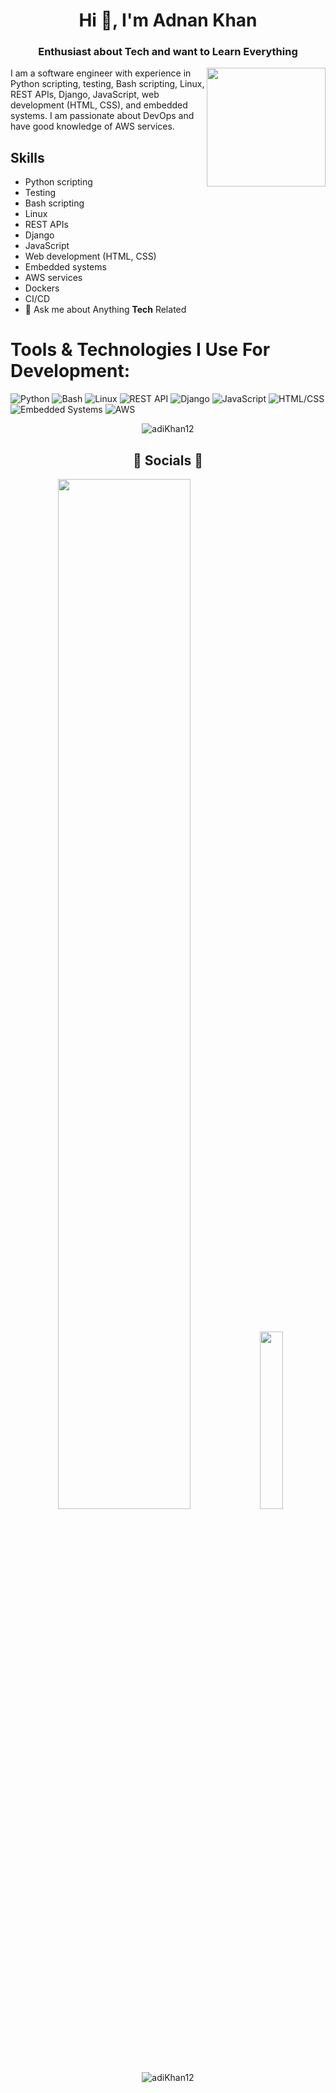 <h1 align="center">Hi 👋, I'm Adnan Khan</h1>
<h3 align="center">Enthusiast about Tech and want to Learn Everything</h3>

<img align="right"
    src='https://user-images.githubusercontent.com/5713670/87202985-820dcb80-c2b6-11ea-9f56-7ec461c497c3.gif'
    width="190">


I am a software engineer with experience in Python scripting, testing, Bash scripting, Linux, REST APIs, Django, JavaScript, web development (HTML, CSS), and embedded systems. I am passionate about DevOps and have good knowledge of AWS services.

## Skills
- Python scripting
- Testing
- Bash scripting
- Linux
- REST APIs
- Django
- JavaScript
- Web development (HTML, CSS)
- Embedded systems
- AWS services
- Dockers
- CI/CD
- 💬 Ask me about Anything **Tech** Related

# Tools & Technologies I Use For Development:
![Python](https://img.icons8.com/color/48/000000/python.png) ![Bash](https://img.icons8.com/plasticine/48/000000/bash.png) ![Linux](https://img.icons8.com/color/48/000000/linux.png) ![REST API](https://img.icons8.com/color/48/000000/api.png) ![Django](https://img.icons8.com/color/48/000000/django.png) ![JavaScript](https://img.icons8.com/color/48/000000/javascript.png) ![HTML/CSS](https://img.icons8.com/color/48/000000/html-5.png) ![Embedded Systems](https://img.icons8.com/color/48/000000/raspberry-pi.png) ![AWS](https://img.icons8.com/color/48/000000/amazon-web-services.png)



<p align="center"><img src="https://komarev.com/ghpvc/?username=adiKhan12&label=Profile%20views&color=0e75b6&style=flat" alt="adiKhan12"/></p>
<h2 align="center">🌟 Socials 🌟</h2>


<p align="center">
  <img width="65%" src="https://github-readme-stats.vercel.app/api?username=adiKhan12&show_icons=true&title_color=fff&icon_color=79ff97&text_color=9f9f9f&bg_color=151515" />
  <img width="27%" src="https://github-readme-stats.vercel.app/api/top-langs/?username=adiKhan12&count_icons=true&title_color=fff&icon_color=79ff97&text_color=9f9f9f&bg_color=151515"/>
</p>

<p align="center"><img src="https://github-readme-streak-stats.herokuapp.com?user=adiKhan12&theme=tokyonight&date_format=M%20j%5B%2C%20Y%5D" alt="adiKhan12" /></p>

